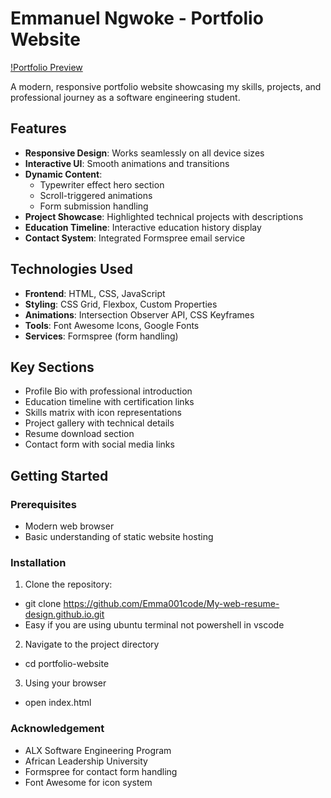# Emmanuel Ngwoke - Portfolio Website

[!Portfolio Preview](https://emma001code.github.io/My-web-resume-design.github.io/)

A modern, responsive portfolio website showcasing my skills, projects, and professional journey as a software engineering student.

## Features

- **Responsive Design**: Works seamlessly on all device sizes
- **Interactive UI**: Smooth animations and transitions
- **Dynamic Content**:
  - Typewriter effect hero section
  - Scroll-triggered animations
  - Form submission handling
- **Project Showcase**: Highlighted technical projects with descriptions
- **Education Timeline**: Interactive education history display
- **Contact System**: Integrated Formspree email service

## Technologies Used

- **Frontend**: HTML, CSS, JavaScript
- **Styling**: CSS Grid, Flexbox, Custom Properties
- **Animations**: Intersection Observer API, CSS Keyframes
- **Tools**: Font Awesome Icons, Google Fonts
- **Services**: Formspree (form handling)

## Key Sections

- Profile Bio with professional introduction
- Education timeline with certification links
- Skills matrix with icon representations
- Project gallery with technical details
- Resume download section
- Contact form with social media links

## Getting Started

### Prerequisites

- Modern web browser
- Basic understanding of static website hosting

### Installation

1. Clone the repository:

- git clone https://github.com/Emma001code/My-web-resume-design.github.io.git
- Easy if you are using ubuntu terminal not powershell in vscode

2. Navigate to the project directory

- cd portfolio-website

3. Using your browser

- open index.html

### Acknowledgement

- ALX Software Engineering Program
- African Leadership University
- Formspree for contact form handling
- Font Awesome for icon system
